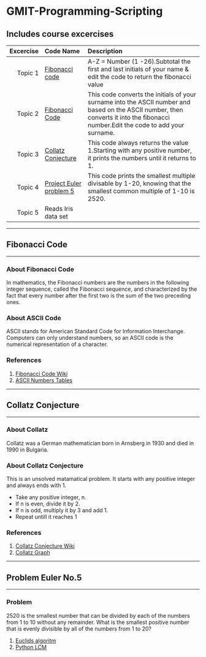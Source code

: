 # GMIT-Programming-Scripting
## Includes course excercises 

|Excercise |Code Name                                         |Description                                           |                   
|---------:|:-------------------------------------------------|:-----------------------------------------------------|
|Topic 1   |[Fibonacci code](#fibonacci-code)                 | A-Z = Number (1 -26).Subtotal the first and last initials of your name & edit the code to return the fibonacci value| 
|Topic 2   |[Fibonacci Code](#fibonacci-code)                 | This code converts the initials of your surname into the ASCII number and based on the ASCII number, then converts it into the fibonacci number.Edit the code to add your surname.          
|Topic 3  |[Collatz Conjecture](#collatz-conjecture)          | This code always returns the value 1.Starting with any positive number, it prints the numbers until it returns to 1.
|Topic 4  | [Project Euler problem 5](#problem-euler-no5)     | This code prints the smallest multiple divisable by 1-20, knowing that the smallest common multiple of 1-10 is 2520.
|Topic 5  | Reads Iris data set                               | 

------------------------------------ 
## Fibonacci Code
-----------------------------------
### About Fibonacci Code 
 
In mathematics, the Fibonacci numbers are the numbers in the following integer sequence, called the Fibonacci sequence, and characterized by the fact that every number after the first two is the sum of the two preceding ones. 

### About ASCII Code 
ASCII stands for American Standard Code for Information Interchange. Computers can only understand numbers, so an ASCII code is the numerical representation of a character. 

### References
1. [Fibonacci Code Wiki](https://en.wikipedia.org/wiki/Fibonacci_number)
2. [ASCII Numbers Tables](http://www.asciitable.com/)
--------------------------------------
## Collatz Conjecture 
----------------------------------

### About Collatz 

Collatz was a German mathematician born in Arnsberg in 1930 and died in 1990 in Bulgaria. 

### About Collatz Conjecture 
This is an unsolved matamatical problem. It starts with any positive integer and always ends with 1. 

* Take any positive integer, n.
* If n is even, divide it by 2.
* If n is odd, multiply it by 3 and add 1.
* Repeat untill it reaches 1



### References  
1. [Collatz Conjecture Wiki](https://en.wikipedia.org/wiki/Collatz_conjecture)
2. [Collatz Graph](https://www.jasondavies.com/collatz-graph/) 

--------------------------------
## Problem Euler No.5
-------------------------------- 

### Problem 
2520 is the smallest number that can be divided by each of the numbers from 1 to 10 without any remainder.
What is the smallest positive number that is evenly divisible by all of the numbers from 1 to 20?  

1. [Euclids algoritm](https://en.wikipedia.org/wiki/Euclidean_algorithm) 
2. [Python LCM](https://www.programiz.com/python-programming/examples/lcm)


